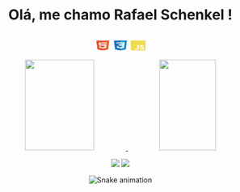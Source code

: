 <div align="center">
 <h1>Olá, me chamo Rafael Schenkel !</h1>

 <h2 align="center"Sou um estudante full stack JS</h2>

 <img align="center" alt="Rafa-HTML" height="20" width="30"    src="https://raw.githubusercontent.com/devicons/devicon/master/icons/html5/html5-original.svg">
  <img align="center" alt="Rafa-CSS" height="20" width="30" src="https://raw.githubusercontent.com/devicons/devicon/master/icons/css3/css3-original.svg">
  <img align="center" alt="Rafa-JS" height="20" width="30" src="https://raw.githubusercontent.com/devicons/devicon/master/icons/javascript/javascript-plain.svg">
</div>

<div align="center">
 <a href="https://github.com/rafaschenkel/" </a>
 <img width="52%" height="180em" src="https://github-readme-stats.vercel.app/api?username=rafaschenkel&show_icons=true&icon_color=c004fd&text_color=CCCCCC&title_color=00FF00&bg_color=30,000000,000055&border_color=00FF00&border_radius=15&include_all_commits=true&count_private=true"/> 
 <img width="47%" height="180em" src="https://github-readme-stats.vercel.app/api/top-langs/?username=rafaschenkel&layout=compact&langs_count=4&icon_color=c004fd&text_color=CCCCCC&title_color=00FF00&bg_color=30,000000,000055&border_color=00FF00&border_radius=15"/> 
</div>
 
<p></p>
 
<div align="center">
 <a href="https://www.linkedin.com/in/rafaschenkeldev/" target="_blank"><img src="https://img.shields.io/badge/-LinkedIn-%230077B5?style=for-the-badge&logo=linkedin&logoColor=white" target="_blank"></a>
 <a href="mailto:rafaschenkel.dev@gmail.com"><img src="https://img.shields.io/badge/-Gmail-%23333?style=for-the-badge&logo=gmail&logoColor=white" target="_blank"></a>
 
 ![Snake animation](https://github.com/rafaschenkel/rafaschenkel/blob/output/github-contribution-grid-snake.svg)

 </div>
